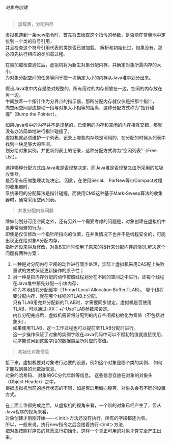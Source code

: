 ###### 对象的创建
> 加载类，分配内存

虚拟机遇到一条new指令时，首先将去检查这个指令的参数，是否能在常量池中定位到一个类的符号引用，  
并且检查这个符号引用代表的类是否已被加载、 解析和初始化过，如果没有，那必须先执行相应的类加载过程。  

在类加载检查通过后，虚拟机将为新生对象分配内存，并确定对象所需内存的大小，  
为对象分配空间的任务等同于把一块确定大小的内存从Java堆中划分出来。  

假设Java堆中内存是绝对规整的，所有用过的内存都放在一边，空闲的内存放在另一边，  
中间放着一个指针作为分界点的指示器，那所分配内存就仅仅是把那个指针，  
向空闲空间那边挪动一段与对象大小相等的距离，这种分配方式称为“指针碰撞”（Bump the Pointer）。   

如果Java堆中的内存并不是规整的，已使用的内存和空闲的内存相互交错，那就没有办法简单地进行指针碰撞了，  
虚拟机就必须维护一个列表，记录上哪些内存块是可用的，在分配的时候从列表中找到一块足够大的空间，  
划分给对象实例，并更新列表上的记录，这种分配方式称为“空闲列表”（Free List）。   

选择哪种分配方式由Java堆是否规整决定，而Java堆是否规整又由所采用的垃圾收集器，  
是否带有压缩整理功能决定。 因此，在使用Serial、 ParNew等带Compact过程的收集器时，  
系统采用的分配算法是指针碰撞，而使用CMS这种基于Mark-Sweep算法的收集器时，通常采用空闲列表。  

> 并发分配内存问题

除如何划分可用空间之外，还有另外一个需要考虑的问题是，对象创建在虚拟机中是非常频繁的行为，  
即使是仅仅修改一个指针所指向的位置，在并发情况下也并不是线程安全的，可能出现正在给对象A分配内存，  
指针还没来得及修改，对象B又同时使用了原来的指针来分配内存的情况,解决这个问题有两种方案：  
1. 一种是对分配内存空间的动作进行同步处理，实际上虚拟机采用CAS配上失败重试的方式保证更新操作的原子性；  
2. 另一种是把内存分配的动作按照线程划分在不同的空间之中进行，即每个线程在Java堆中预先分配一小块内存，  
称为本地线程分配缓冲（Thread Local Allocation Buffer,TLAB）。 哪个线程要分配内存，就在哪个线程的TLAB上分配，  
只有TLAB用完并分配新的TLAB时，才需要同步锁定。虚拟机是否使用TLAB，可以通过-XX：+/-UseTLAB参数来设定。  
内存分配完成后，虚拟机需要将分配到的内存空间都初始化为零值（不包括对象头），  
如果使用TLAB，这一工作过程也可以提前至TLAB分配时进行。   
这一步操作保证了对象的实例字段在Java代码中可以不赋初始值就直接使用，  
程序能访问到这些字段的数据类型所对应的零值。  

> 初始化对象信息

接下来，虚拟机要对对象进行必要的设置，例如这个对象是哪个类的实例、 如何才能找到类的元数据信息、   
对象的哈希码、 对象的GC分代年龄等信息。 这些信息存放在对象的对象头（Object Header）之中。   
根据虚拟机当前的运行状态的不同，如是否启用偏向锁等，对象头会有不同的设置方式。   

在上面工作都完成之后，从虚拟机的视角来看，一个新的对象已经产生了，但从Java程序的视角来看，  
对象创建才刚刚开始——＜init＞方法还没有执行，所有的字段都还为零。  
所以，一般来说，执行new指令之后会接着执行＜init＞方法，  
把对象按照程序员的意愿进行初始化，这样一个真正可用的对象才算完全产生出来。  

